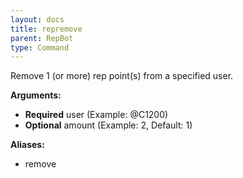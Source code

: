 ```yaml
---
layout: docs
title: repremove
parent: RepBot
type: Command
---
```


Remove 1 (or more) rep point(s) from a specified user.

**Arguments:**
 - **Required** user (Example: @C1200)
 - **Optional** amount (Example: 2, Default: 1)

**Aliases:**
 - remove